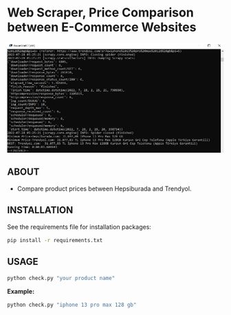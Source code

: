 # Web Scraper, Price Comparison between E-Commerce Websites

![Program](Program.jpg)

## ABOUT

- Compare product prices between Hepsiburada and Trendyol.

## INSTALLATION

See the requirements file for installation packages:

```bash
pip install -r requirements.txt
```

## USAGE

```bash
python check.py "your product name"
```

**Example:**

```bash
python check.py "iphone 13 pro max 128 gb"
```
